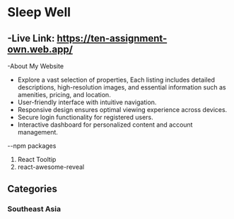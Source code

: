 # Sleep Well 
-Live Link: https://ten-assignment-own.web.app/
-
-About My Website
* Explore a vast selection of properties, Each listing includes detailed descriptions, high-resolution images, and essential information such as amenities, pricing, and location.
* User-friendly interface with intuitive navigation.
* Responsive design ensures optimal viewing experience across devices.
* Secure login functionality for registered users.
* Interactive dashboard for personalized content and account management.


--npm packages
1. React Tooltip
2. react-awesome-reveal



## Categories
### Southeast Asia
